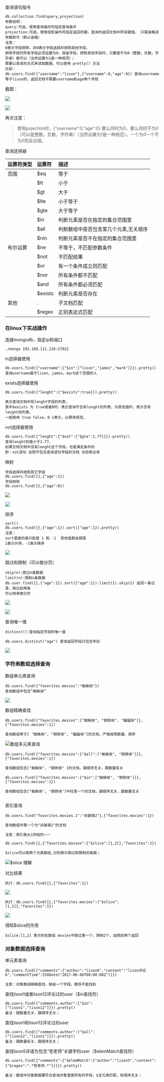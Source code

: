 查询语句指令

```
db.collection.find(query,projection)
参数说明：
query:可选，使用查询操作符指定查询条件
projection:可选，使用投影操作符指定返回的键。查询时返回文档中所有键值， 只需省略该参数即可（默认省略）
注意：
0表示字段排除，非0表示字段选择并排除其他字段，
排除字段时所有字段必须设置为0，保留字段，排除其他字段时，只要是不为0（整数，负数，字符串）都可以（当然设置为1是一种规范）；
需要以易读的方式来读取数据，可以使用 pretty() 方法
比如：
db.users.find({"username":"lison"},{"username":0,"age":0}) 查询username等于lison的，返回文档不需要username和age两个字段
```

截图：

![](/assets/1289jdkfjka.png)

![](/assets/98jkjk1.png)

再次注意：

> 使用pojection时，{“username”:0,"age":0} 要么同时为0，要么同时不为0（可以是整数，负数，字符串）（当然设置为1是一种规范）。一个为0一个不为0则会出错。

查询选择器

| 运算符类型 | 运算符 | 描述 |
| :--- | :--- | :--- |
| 范围 | $eq | 等于 |
|  | $lt | 小于 |
|  | $gt | 大于 |
|  | $lte | 小于等于 |
|  | $gte | 大于等于 |
|  | $in | 判断元素是否在指定的集合范围里 |
|  | $all | 判断数组中是否包含某几个元素,无关顺序 |
|  | $nin | 判断元素是否不在指定的集合范围里 |
| 布尔运算 | $ne | 不等于，不匹配参数条件 |
|  | $not | 不匹配结果 |
|  | $or | 有一个条件成立则匹配 |
|  | $nor | 所有条件都不匹配 |
|  | $and | 所有条件都必须匹配 |
|  | $exists | 判断元素是否存在 |
| 其他 | . | 子文档匹配 |
|  | $regex | 正则表达式匹配 |

### 在linux下实战操作

连接mongodb，指定ip和端口

```
./mongo 192.168.111.128:27022
```

in选择器使用

```
db.users.find({"username":{"$in":["lison","james","mark"]}}).pretty()
查询username属于lison，james，mark这个范围的人
```

exists选择器使用

```
db.users.find({"lenght":{"$exists":true}}).pretty()

表示查询文档中有lenght字段的列表，
其中$exists 为 true或者0时，表示查询不含有lenght的列表，为其他值时，表示含有lenght的列表。
一般使用 true-false，0-1表示，以便来规范。
```

not选择器使用

```
db.users.find({"lenght":{"$not":{"$gte":1.77}}}).pretty()
查询lenght的值小于1.77，
如果文档文档中没有lenght这个字段，也是满足条件的
即：not语句 会把不包含查询语句字段的文档 也检索出来
```

映射

```
字段选择并排除其它字段
db.users.find({},{"age":1})
字段排除
db.users.find({},{"age":0})
```

![](/assets/jkkaka3892.png)

![](/assets/21spjfsa.png)

排序

```
sort()
db.users.find({},{"age":1}).sort({"age":1}).pretty() 
注意：
sort里面的值只能是 1 和 -1  其他值都会报错
1表示升序，-1表示降序
```

![](/assets/78jklk.png)

跳过和限制（可以做分页）

```
skip(n):跳过n条数据
limit(n):限制n条数据
db.user.find({},{"age":1}).sort({"age":1}).limit(1).skip(2) 返回一条记录，跳过前两条
可以用来做分页
```

![](/assets/fasa3892.png)

![](/assets/8989jhskjdak.png)

查询唯一值

```
distinct():查询指定字段的唯一值

db.users.distinct("age") 查询返回字段只包含年纪
```

![](/assets/898ikjs.png)

### 字符串数组选择查询

数组单元素查询

```
db.users.find({"favorites.movies":"蜘蛛侠"})
查询数组中包含“蜘蛛侠”
```

![](/assets/数组单元素查询.png)

数组精确查找

```
db.users.find({"favorites.movies":["蜘蛛侠", "钢铁侠", "蝙蝠侠"]},{"favorites.movies":1})

查询数组等于[ "蜘蛛侠", "钢铁侠", "蝙蝠侠"]的文档，严格按照数量、顺序
```

![](/assets/数组精确查找（mongo）.png)数组多元素查询

```
db.users.find({"favorites.movies":{"$all":["蜘蛛侠", "钢铁侠"]}},{"favorites.movies":1})

查询数组包含["蜘蛛侠", "钢铁侠" ]的文档，跟顺序无关，跟数量有关

db.users.find({"favorites.movies":{"$in":["蜘蛛侠", "钢铁侠"]}},{"favorites.movies":1})

查询数组包含["蜘蛛侠", "钢铁侠"]中任意一个的文档，跟顺序无关，跟数量无关


```

索引查询

```
db.users.find("favorites.movies.1":"杀破狼2"},{"favorites.movies":1})

查询数组中第一个为"杀破狼2"的文档

注意：索引是从1开始的~~~

db.users.find({},{"favorites.movies":{"$slice":[1,2]},"favorites":1})

$slice可以取两个元素数组,分别表示跳过和限制的条数；
```

![](/assets/saajk21i9.png)$slice 理解

对比结果

```
执行：db.users.find({},{"favorites":1})
```

 ![](/assets/shdkas21793.png)

```
执行：db.users.find({},{"favorites.movies":{"$slice":[1,2]},"favorites":1})

```

![](/assets/34289dsjfkj.png)

得知$slice的作用

```
$slice:[1,2] 表示的在数组 movies中跳过第一个，限制2个，选择前两个返回
```

### 对象数据选择查询

单元素查询

```
db.users.find({"comments":{"author":"lison6","content":"lison评论6","commentTime":ISODate("2017-06-06T00:00:00Z")}})

注意：对象数组精确查找，缺省一个字段，都将不能找到

```

查找lison1或者lison12评论过的user（$in查找符）

```
db.users.find({"comments.author":{"$in":["lison1","lison12"]}}).pretty()
备注：跟数量无关，跟顺序无关；

```

查找lison1和lison12评论过的user

```
db.users.find({"comments.author":{"$all":["lison12","lison1"]}}).pretty()
备注：跟数量有关，跟顺序无关；
```

查找lison5评语为包含“苍老师”关键字的user（$elemMatch查找符） 

```
db.users.find({"comments":{"$elemMatch":{"author":"lison5","content":{"$regex":".*苍老师.*"}}}}).pretty()

备注：数组中对象数据要符合查询对象里面所有的字段，$全元素匹配，和顺序无关；
```



